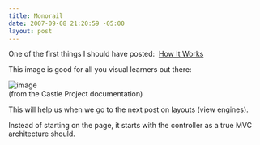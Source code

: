 ```yaml
---
title: Monorail
date: 2007-09-08 21:20:59 -05:00
layout: post
---
```


One of the first things I should have posted:  [How It Works](http://www.castleproject.org/monorail/documentation/trunk/manual/howitworks.html)

This image is good for all you visual learners out there:

![image](jasonmeridth/files/2011/03Monorail1bControllers_954B/image_thumb.png)   
(from the Castle Project documentation)

This will help us when we go to the next post on layouts (view engines).

Instead of starting on the page, it starts with the controller as a true MVC architecture should.